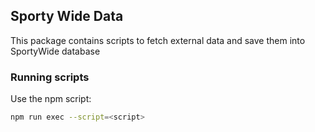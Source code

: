 ## Sporty Wide Data

This package contains scripts to fetch external data and save them into SportyWide database

### Running scripts

Use the npm script:

```bash
npm run exec --script=<script>
```

